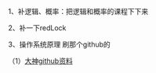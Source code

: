 1、补逻辑、概率：把逻辑和概率的课程下下来

2、补一下redLock

3、操作系统原理 刷那个github的

 （1）[大神github资料](https://github.com/CyC2018/CS-Notes)

